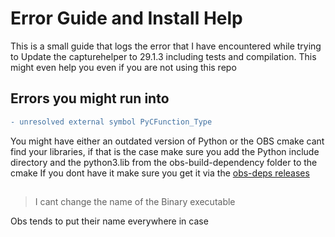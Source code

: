 # Error Guide and Install Help
This is a small guide that logs the error that I have encountered while trying to
Update the capturehelper to 29.1.3 including tests and compilation.
This might even help you even if you are not using this repo


## Errors you might run into

```diff
- unresolved external symbol PyCFunction_Type
```
You might have either an outdated version of Python or the OBS cmake cant find your libraries, if that is the case make sure you add the Python include directory and the python3.lib from the obs-build-dependency folder to the cmake 
If you dont have it make sure you get it via the 
<a href="https://github.com/obsproject/obs-deps/releases"> obs-deps releases </a> 
##

> I cant change the name of the Binary executable

Obs tends to put their name everywhere in case 